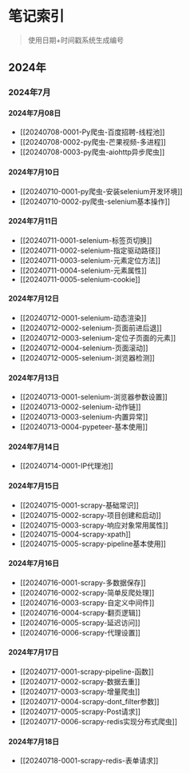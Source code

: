 # 笔记索引

> 使用日期+时间戳系统生成编号

## 2024年

### 2024年7月

#### 2024年7月08日

- [[20240708-0001-Py爬虫-百度招聘-线程池]]
- [[20240708-0002-py爬虫-芒果视频-多进程]]
- [[20240708-0003-py爬虫-aiohttp异步爬虫]]

#### 2024年7月10日

- [[20240710-0001-py爬虫-安装selenium开发环境]]
- [[20240710-0002-py爬虫-selenium基本操作]]

#### 2024年7月11日

- [[20240711-0001-selenium-标签页切换]]
- [[20240711-0002-selenium-指定驱动路径]]
- [[20240711-0003-selenium-元素定位方法]]
- [[20240711-0004-selenium-元素属性]]
- [[20240711-0005-selenium-cookie]]

#### 2024年7月12日

- [[20240712-0001-selenium-动态渲染]]
- [[20240712-0002-selenium-页面前进后退]]
- [[20240712-0003-selenium-定位子页面的元素]]
- [[20240712-0004-selenium-页面滚动]]
- [[20240712-0005-selenium-浏览器检测]]

#### 2024年7月13日

- [[20240713-0001-selenium-浏览器参数设置]]
- [[20240713-0002-selenium-动作链]]
- [[20240713-0003-selenium-内置异常]]
- [[20240713-0004-pypeteer-基本使用]]

#### 2024年7月14日

- [[20240714-0001-IP代理池]]

#### 2024年7月15日

- [[20240715-0001-scrapy-基础常识]]
- [[20240715-0002-scrapy-项目创建和启动]]
- [[20240715-0003-scrapy-响应对象常用属性]]
- [[20240715-0004-scrapy-xpath]]
- [[20240715-0005-scrapy-pipeline基本使用]]

#### 2024年7月16日

- [[20240716-0001-scrapy-多数据保存]]
- [[20240716-0002-scrapy-简单反爬处理]]
- [[20240716-0003-scrapy-自定义中间件]]
- [[20240716-0004-scrapy-翻页逻辑]]
- [[20240716-0005-scrapy-延迟访问]]
- [[20240716-0006-scrapy-代理设置]]

#### 2024年7月17日

- [[20240717-0001-scrapy-pipeline-函数]]
- [[20240717-0002-scrapy-数据去重]]
- [[20240717-0003-scrapy-增量爬虫]]
- [[20240717-0004-scrapy-dont_filter参数]]
- [[20240717-0005-scrapy-Post请求]]
- [[20240717-0006-scrapy-redis实现分布式爬虫]]

#### 2024年7月18日

- [[20240718-0001-scrapy-redis-表单请求]]
